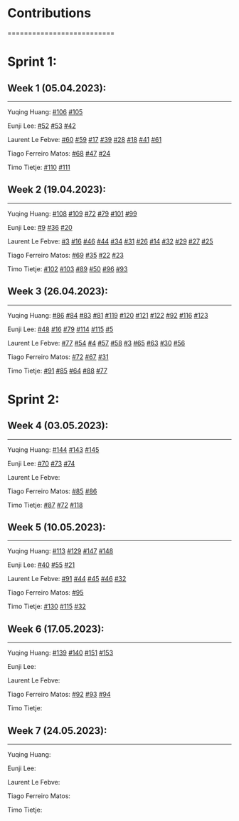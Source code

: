 # Contributions 
==========================


# Sprint 1:

## Week 1 (05.04.2023):
--------------------------
Yuqing Huang: [#106](https://github.com/sopra-fs23-group-41/Server/issues/106) [#105](https://github.com/sopra-fs23-group-41/Server/issues/105) 

Eunji Lee: [#52](https://github.com/sopra-fs23-group-41/Client/issues/52) [#53](https://github.com/sopra-fs23-group-41/Client/issues/53) [#42](https://github.com/sopra-fs23-group-41/Client/issues/42)

Laurent Le Febve: [#60](https://github.com/sopra-fs23-group-41/Client/issues/60) [#59](https://github.com/sopra-fs23-group-41/Client/issues/59) [#17](https://github.com/sopra-fs23-group-41/Client/issues/17) [#39](https://github.com/sopra-fs23-group-41/Client/issues/39) [#28](https://github.com/sopra-fs23-group-41/Client/issues/28) [#18](https://github.com/sopra-fs23-group-41/Client/issues/18) [#41](https://github.com/sopra-fs23-group-41/Client/issues/41) [#61](https://github.com/sopra-fs23-group-41/Client/issues/61)

Tiago Ferreiro Matos: [#68](https://github.com/sopra-fs23-group-41/Client/issues/68) [#47](https://github.com/sopra-fs23-group-41/Client/issues/47) [#24](https://github.com/sopra-fs23-group-41/Client/issues/24)

Timo Tietje: [#110](https://github.com/sopra-fs23-group-41/Server/issues/106) [#111](https://github.com/sopra-fs23-group-41/Server/issues/111)

## Week 2 (19.04.2023):
-------------------------
Yuqing Huang: [#108](https://github.com/sopra-fs23-group-41/Server/issues/108) [#109](https://github.com/sopra-fs23-group-41/Server/issues/109) [#72](https://github.com/sopra-fs23-group-41/Server/issues/72) [#79](https://github.com/sopra-fs23-group-41/Server/issues/79) [#101](https://github.com/sopra-fs23-group-41/Server/issues/101) [#99](https://github.com/sopra-fs23-group-41/Server/issues/99)

Eunji Lee: [#9](https://github.com/sopra-fs23-group-41/Client/issues/9) [#36](https://github.com/sopra-fs23-group-41/Client/issues/36) [#20](https://github.com/sopra-fs23-group-41/Client/issues/20)

Laurent Le Febve: [#3](https://github.com/sopra-fs23-group-41/Client/issues/3) [#16](https://github.com/sopra-fs23-group-41/Client/issues/16) [#46](https://github.com/sopra-fs23-group-41/Client/issues/46) [#44](https://github.com/sopra-fs23-group-41/Client/issues/44) [#34](https://github.com/sopra-fs23-group-41/Client/issues/34) [#31](https://github.com/sopra-fs23-group-41/Client/issues/31) [#26](https://github.com/sopra-fs23-group-41/Client/issues/26) [#14](https://github.com/sopra-fs23-group-41/Client/issues/14) [#32](https://github.com/sopra-fs23-group-41/Client/issues/32) [#29](https://github.com/sopra-fs23-group-41/Client/issues/29) [#27](https://github.com/sopra-fs23-group-41/Client/issues/27) [#25](https://github.com/sopra-fs23-group-41/Client/issues/25)

Tiago Ferreiro Matos: [#69](https://github.com/sopra-fs23-group-41/Client/issues/69) [#35](https://github.com/sopra-fs23-group-41/Client/issues/35) [#22](https://github.com/sopra-fs23-group-41/Client/issues/22) [#23](https://github.com/sopra-fs23-group-41/Client/issues/23)

Timo Tietje: [#102](https://github.com/sopra-fs23-group-41/Server/issues/102) [#103](https://github.com/sopra-fs23-group-41/Server/issues/103) [#89](https://github.com/sopra-fs23-group-41/Server/issues/89) [#50](https://github.com/sopra-fs23-group-41/Server/issues/50) [#96](https://github.com/sopra-fs23-group-41/Server/issues/96) [#93](https://github.com/sopra-fs23-group-41/Server/issues/93)

## Week 3 (26.04.2023):
-------------------------
Yuqing Huang: [#86](https://github.com/sopra-fs23-group-41/Server/issues/86) [#84](https://github.com/sopra-fs23-group-41/Server/issues/84) [#83](https://github.com/sopra-fs23-group-41/Server/issues/83) [#81](https://github.com/sopra-fs23-group-41/Server/issues/81) [#119](https://github.com/sopra-fs23-group-41/Server/issues/119) [#120](https://github.com/sopra-fs23-group-41/Server/issues/120) [#121](https://github.com/sopra-fs23-group-41/Server/issues/121) [#122](https://github.com/sopra-fs23-group-41/Server/issues/122) [#92](https://github.com/sopra-fs23-group-41/Server/issues/92) [#116](https://github.com/sopra-fs23-group-41/Server/issues/116) [#123](https://github.com/sopra-fs23-group-41/Server/issues/123)

Eunji Lee: [#48](https://github.com/sopra-fs23-group-41/Client/issues/48) [#16](https://github.com/sopra-fs23-group-41/Client/issues/16) [#79](https://github.com/sopra-fs23-group-41/Client/issues/79) [#114](https://github.com/sopra-fs23-group-41/Client/issues/114) [#115](https://github.com/sopra-fs23-group-41/Client/issues/115) [#5](https://github.com/sopra-fs23-group-41/Client/issues/5) 

Laurent Le Febve: [#77](https://github.com/sopra-fs23-group-41/Client/issues/77) [#54](https://github.com/sopra-fs23-group-41/Client/issues/54) [#4](https://github.com/sopra-fs23-group-41/Client/issues/4) [#57](https://github.com/sopra-fs23-group-41/Client/issues/57) [#58](https://github.com/sopra-fs23-group-41/Client/issues/58) [#3](https://github.com/sopra-fs23-group-41/Client/issues/3) [#65](https://github.com/sopra-fs23-group-41/Client/issues/65) [#63](https://github.com/sopra-fs23-group-41/Client/issues/63) [#30](https://github.com/sopra-fs23-group-41/Client/issues/30) [#56](https://github.com/sopra-fs23-group-41/Client/issues/56)

Tiago Ferreiro Matos: [#72](https://github.com/sopra-fs23-group-41/Client/issues/72) [#67](https://github.com/sopra-fs23-group-41/Client/issues/67) [#31](https://github.com/sopra-fs23-group-41/Client/issues/31)

Timo Tietje: [#91](https://github.com/sopra-fs23-group-41/Server/issues/91) [#85](https://github.com/sopra-fs23-group-41/Server/issues/85) [#64](https://github.com/sopra-fs23-group-41/Server/issues/64) [#88](https://github.com/sopra-fs23-group-41/Server/issues/88) [#77](https://github.com/sopra-fs23-group-41/Server/issues/77)

# Sprint 2:

## Week 4 (03.05.2023):
-------------------------
Yuqing Huang: [#144](https://github.com/sopra-fs23-group-41/Server/issues/144) [#143](https://github.com/sopra-fs23-group-41/Server/issues/143) [#145](https://github.com/sopra-fs23-group-41/Server/issues/145)

Eunji Lee: [#70](https://github.com/sopra-fs23-group-41/Client/issues/70) [#73](https://github.com/sopra-fs23-group-41/Client/issues/73) [#74](https://github.com/sopra-fs23-group-41/Client/issues/74)

Laurent Le Febve:

Tiago Ferreiro Matos: [#85](https://github.com/sopra-fs23-group-41/Client/issues/85) [#86](https://github.com/sopra-fs23-group-41/Client/issues/86)

Timo Tietje:  [#87](https://github.com/sopra-fs23-group-41/Server/issues/87) [#72](https://github.com/sopra-fs23-group-41/Server/issues/72) [#118](https://github.com/sopra-fs23-group-41/Server/issues/118)


## Week 5 (10.05.2023):
-------------------------
Yuqing Huang: [#113](https://github.com/sopra-fs23-group-41/Server/issues/113) [#129](https://github.com/sopra-fs23-group-41/Server/issues/129) [#147](https://github.com/sopra-fs23-group-41/Server/issues/147) [#148](https://github.com/sopra-fs23-group-41/Server/issues/148)

Eunji Lee: [#40](https://github.com/sopra-fs23-group-41/Client/issues/40) [#55](https://github.com/sopra-fs23-group-41/Client/issues/55) [#21](https://github.com/sopra-fs23-group-41/Client/issues/21)

Laurent Le Febve: [#91](https://github.com/sopra-fs23-group-41/Client/issues/91) [#44](https://github.com/sopra-fs23-group-41/Client/issues/44) [#45](https://github.com/sopra-fs23-group-41/Client/issues/95) [#46](https://github.com/sopra-fs23-group-41/Client/issues/46) [#32](https://github.com/sopra-fs23-group-41/Client/issues/32)

Tiago Ferreiro Matos: [#95](https://github.com/sopra-fs23-group-41/Client/issues/95)

Timo Tietje: [#130](https://github.com/sopra-fs23-group-41/Server/issues/130) [#115](https://github.com/sopra-fs23-group-41/Server/issues/115) [#32](https://github.com/sopra-fs23-group-41/Server/issues/32)

## Week 6 (17.05.2023):
-------------------------
Yuqing Huang: [#139](https://github.com/sopra-fs23-group-41/Server/issues/139) [#140](https://github.com/sopra-fs23-group-41/Server/issues/140) [#151](https://github.com/sopra-fs23-group-41/Server/issues/151) [#153](https://github.com/sopra-fs23-group-41/Server/issues/153)

Eunji Lee:

Laurent Le Febve:

Tiago Ferreiro Matos: [#92](https://github.com/sopra-fs23-group-41/Client/issues/92) [#93](https://github.com/sopra-fs23-group-41/Client/issues/93) [#94](https://github.com/sopra-fs23-group-41/Client/issues/94)

Timo Tietje: 

## Week 7 (24.05.2023):
-------------------------
Yuqing Huang:

Eunji Lee:

Laurent Le Febve:

Tiago Ferreiro Matos:

Timo Tietje: 
